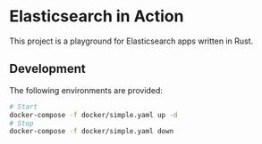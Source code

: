 # Elasticsearch in Action

This project is a playground for Elasticsearch apps written in Rust.

## Development

The following environments are provided:

```bash
# Start
docker-compose -f docker/simple.yaml up -d
# Stop
docker-compose -f docker/simple.yaml down
  ```
